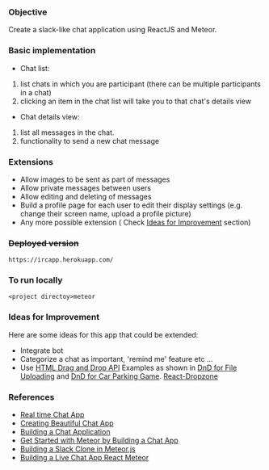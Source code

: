 ### Objective
Create a slack-like chat application using ReactJS and Meteor.

### Basic implementation

* Chat list:
1. list chats in which you are participant (there can be multiple participants in a chat)
2. clicking an item in the chat list will take you to that chat's details view

* Chat details view:
1. list all messages in the chat.
2. functionality to send a new chat message

### Extensions

* Allow images to be sent as part of messages
* Allow private messages between users
* Allow editing and deleting of messages
* Build a profile page for each user to edit their display settings (e.g. change their screen name, upload a profile picture)
* Any more possible extension ( Check [Ideas for Improvement](#ideas) section)

### ~~Deployed version~~

```
https://ircapp.herokuapp.com/
```
### To run locally

```
<project directoy>meteor
```

### <a name="ideas"></a> Ideas for Improvement

Here are some ideas for this app that could be extended:

* Integrate bot
* Categorize a chat as important, 'remind me' feature etc ...
* Use [HTML Drag and Drop API](https://developer.mozilla.org/en-US/docs/Web/API/HTML_Drag_and_Drop_API)
Examples as shown in [DnD for File Uploading](https://css-tricks.com/drag-and-drop-file-uploading/) and [DnD for Car Parking Game](https://css-tricks.com/creating-a-parking-game-with-the-html-drag-and-drop-api/). [React-Dropzone](https://css-tricks.com/image-upload-manipulation-react/)


### References
* [Real time Chat App](https://www.pluralsight.com/guides/real-time-chat-app-with-onsenui-and-horizon?hearted=1)
* [Creating Beautiful Chat App](https://medium.com/@radiegtya/creating-beautiful-chat-app-under-15-min-using-meteoris-22fb2edeacb2)
* [Building a Chat Application](https://themeteorchef.com/tutorials/building-a-chat-application)
* [Get Started with Meteor by Building a Chat App](https://www.codementor.io/codeforgeek/getting-started-with-meteor-build-sample-app-du107r3o2)
* [Building a Slack Clone in Meteor.js](https://scotch.io/tutorials/building-a-slack-clone-in-meteor-js-getting-started)
* [Building a Live Chat App React Meteor](https://www.youtube.com/watch?v=xcej5OboUVM&feature=youtu.be)
